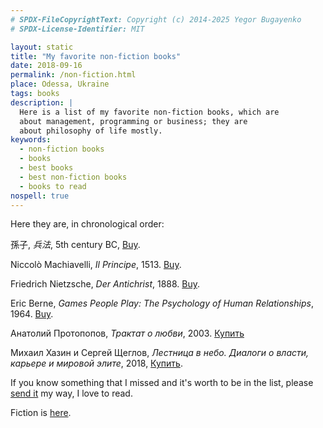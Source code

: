 ```yaml
---
# SPDX-FileCopyrightText: Copyright (c) 2014-2025 Yegor Bugayenko
# SPDX-License-Identifier: MIT

layout: static
title: "My favorite non-fiction books"
date: 2018-09-16
permalink: /non-fiction.html
place: Odessa, Ukraine
tags: books
description: |
  Here is a list of my favorite non-fiction books, which are
  about management, programming or business; they are
  about philosophy of life mostly.
keywords:
  - non-fiction books
  - books
  - best books
  - best non-fiction books
  - books to read
nospell: true
---
```


Here they are, in chronological order:

孫子, _兵法_, 5th century BC,
[Buy](https://amzn.to/2y8hu3O).

Niccolò Machiavelli, _Il Principe_, 1513.
[Buy](https://amzn.to/2xeLKtt).

Friedrich Nietzsche, _Der Antichrist_, 1888.
[Buy](https://amzn.to/2xeFnX2).

Eric Berne, _Games People Play: The Psychology of Human Relationships_, 1964.
[Buy](https://amzn.to/2fixqLX).

Анатолий Протопопов, _Трактат о любви_, 2003.
[Купить](https://www.litres.ru/anatoliy-protopopov/traktat-o-lubvi/)

Михаил Хазин и Сергей Щеглов,
_Лестница в небо. Диалоги о власти, карьере и мировой элите_,
2018, [Купить](https://www.ozon.ru/context/detail/id/144301832/).

If you know something that I missed and it's worth to be in the list,
please [send it](mailto:non-fiction@yegor256.com) my way, I love to read.

Fiction is [here](/fiction.html).
